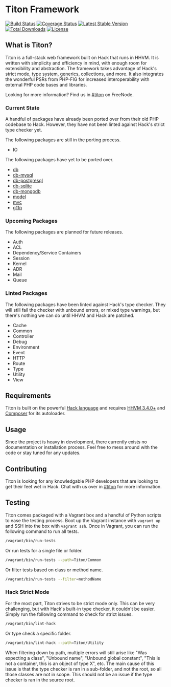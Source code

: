 # Titon Framework #
[![Build Status](https://travis-ci.org/titon/framework.png)](https://travis-ci.org/titon/framework)
[![Coverage Status](https://coveralls.io/repos/titon/framework/badge.png)](https://coveralls.io/r/titon/framework)
[![Latest Stable Version](https://poser.pugx.org/titon/framework/version.svg)](https://packagist.org/packages/titon/framework)
[![Total Downloads](https://poser.pugx.org/titon/framework/downloads.svg)](https://packagist.org/packages/titon/framework)
[![License](https://poser.pugx.org/titon/framework/license.svg)](https://packagist.org/packages/titon/framework)

## What is Titon? ##

Titon is a full-stack web framework built on Hack that runs in HHVM. It is written with simplicity and efficiency in mind,
with enough room for extensibility and abstraction. The framework takes advantage of Hack's strict mode, type system,
generics, collections, and more. It also integrates the wonderful PSRs from PHP-FIG for increased interoperability
with external PHP code bases and libraries.

Looking for more information? Find us in [#titon](http://webchat.freenode.net/?channels=titon) on FreeNode.

### Current State ###

A handful of packages have already been ported over from their old PHP codebase to Hack.
However, they have not been linted against Hack's strict type checker yet.

The following packages are still in the porting process.

* IO

The following packages have yet to be ported over.

* [db](https://github.com/titon/db)
* [db-mysql](https://github.com/titon/db-mysql)
* [db-postgresql](https://github.com/titon/db-postgresql)
* [db-sqlite](https://github.com/titon/db-sqlite)
* [db-mongodb](https://github.com/titon/db-mongodb)
* [model](https://github.com/titon/model)
* [mvc](https://github.com/titon/mvc)
* [g11n](https://github.com/titon/g11n)

### Upcoming Packages ###

The following packages are planned for future releases.

* Auth
* ACL
* Dependency/Service Containers
* Session
* Kernel
* ADR
* Mail
* Queue

### Linted Packages ###

The following packages have been linted against Hack's type checker.
They will still fail the checker with unbound errors, or mixed type warnings,
but there's nothing we can do until HHVM and Hack are patched.

* Cache
* Common
* Controller
* Debug
* Environment
* Event
* HTTP
* Route
* Type
* Utility
* View

## Requirements ##

Titon is built on the powerful [Hack language](http://hacklang.org/) and requires [HHVM 3.4.0+](http://hhvm.com/) 
and [Composer](http://getcomposer.org) for its autoloader.

## Usage ##

Since the project is heavy in development, there currently exists no documentation or installation process.
Feel free to mess around with the code or stay tuned for any updates.

## Contributing ##

Titon is looking for any knowledgable PHP developers that are looking to get their feet wet in Hack.
Chat with us over in [#titon](http://webchat.freenode.net/?channels=titon) for more information.

## Testing ##

Titon comes packaged with a Vagrant box and a handful of Python scripts to ease the testing process.
Boot up the Vagrant instance with `vagrant up` and SSH into the box with `vagrant ssh`.
Once in Vagrant, you can run the following command to run all tests.

```bash
/vagrant/bin/run-tests
```

Or run tests for a single file or folder.

```bash
/vagrant/bin/run-tests --path=Titon/Common
```

Or filter tests based on class or method name.

```bash
/vagrant/bin/run-tests --filter=methodName
```

### Hack Strict Mode ###

For the most part, Titon strives to be strict mode only. This can be very challenging, but with Hack's built-in type checker,
it couldn't be easier. Simply run the following command to check for strict issues.

```bash
/vagrant/bin/lint-hack
```

Or type check a specific folder.

```bash
/vagrant/bin/lint-hack --path=Titon/Utility
```

When filtering down by path, multiple errors will still arise like "Was expecting a class", "Unbound name",
"Unbound global constant", "This is not a container, this is an object of type X", etc. The main cause of this issue 
is that the type checker is ran in a sub-folder, and not the root, so all those classes are not in scope. 
This should not be an issue if the type checker is ran in the source root.
